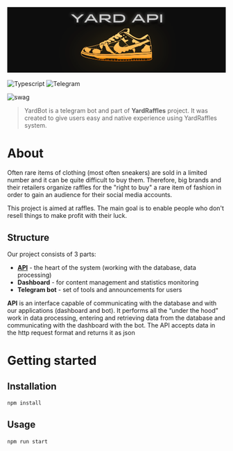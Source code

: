 <img src="./public/cover.png">

![Typescript](https://img.shields.io/badge/TypeScript-007ACC?style=for-the-badge&logo=typescript&logoColor=white)
![Telegram](https://img.shields.io/badge/Telegram-2CA5E0?style=for-the-badge&logo=telegram&logoColor=white)

![swag](https://forthebadge.com/images/badges/built-with-swag.svg)

> YardBot is a telegram bot and part of **YardRaffles** project. It was created to give users easy and native experience using YardRaffles system.

# About
Often rare items of clothing (most often sneakers) are sold in a limited number and it can be quite difficult to buy them.  Therefore, big brands and their retailers organize raffles for the "right to buy" a rare item of fashion in order to gain an audience for their social media accounts.

This project is aimed at raffles. The main goal is to enable people who don't resell things to make profit with their luck.

## Structure
Our project consists of 3 parts:
 - **<ins>API</ins>** - the heart of the system (working with the database, data processing)
 - **Dashboard** - for content management and statistics monitoring
 - **Telegram bot** - set of tools and announcements for users

**API** is an interface capable of communicating with the database and with our applications (dashboard and bot).  It performs all the “under the hood” work in data processing, entering and retrieving data from the database and communicating with the dashboard with the bot. The API accepts data in the http request format and returns it as json

# Getting started

## Installation
```sh
npm install
```

## Usage

```sh
npm run start
```